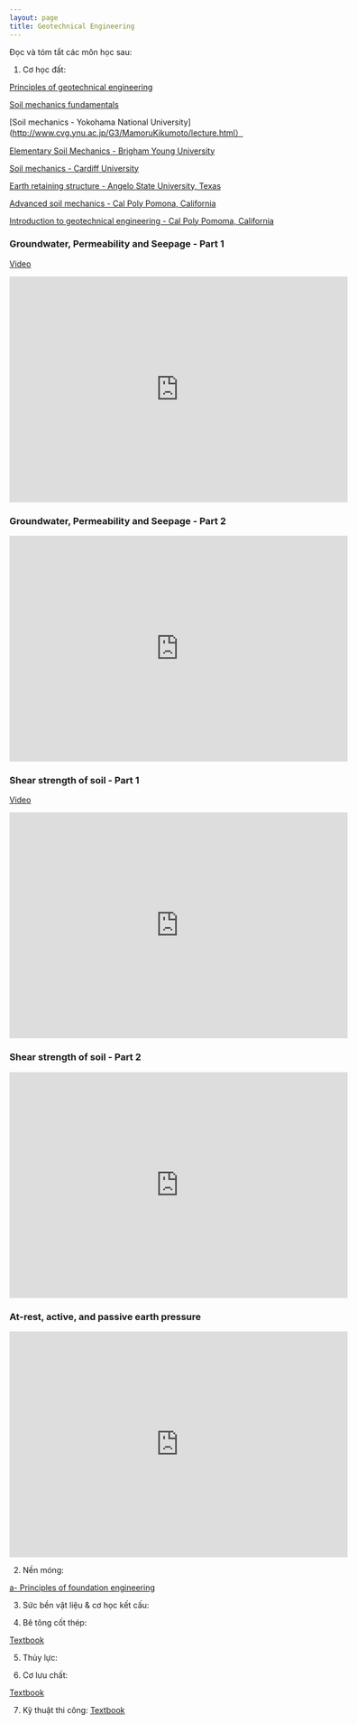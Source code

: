 ```yaml
---
layout: page
title: Geotechnical Engineering
---
```


Đọc và tóm tắt các môn học sau:

1) Cơ học đất:

[Principles of geotechnical engineering](https://drive.google.com/drive/folders/15UDTIKPqKLqKMSqBIEtaBFSJsRrT2Ovw)

[Soil mechanics fundamentals](https://drive.google.com/file/d/1xV_BsPy_KEqNbuCej4ZXmPWtTuObS186/view?usp=sharing)

[Soil mechanics - Yokohama National University](http://www.cvg.ynu.ac.jp/G3/MamoruKikumoto/lecture.html）

[Elementary Soil Mechanics - Brigham Young University](https://www.youtube.com/watch?v=_arD9SDTK74&list=PLzBZ3hmMnx1KUOu8ZQItF7J2Stdo0tjhG)

[Soil mechanics - Cardiff University](http://co3eng.com/teaching/eat104.html)

[Earth retaining structure - Angelo State University, Texas](https://www.youtube.com/watch?v=AJQVSTLX0rA&list=PL_ZYN7hwTiZJKHOSC3xiXrSnv4skQk7tp)

[Advanced soil mechanics - Cal Poly Pomona, California](https://www.youtube.com/watch?v=i3bG4i1eSyw&list=PL_ZYN7hwTiZL-FWFNAXC4F-q3zj20XROb)

[Introduction to geotechnical engineering - Cal Poly Pomoma, California](https://www.youtube.com/channel/UCyt3w3SogxUSJ7RSxQusXXA/playlists)




### Groundwater, Permeability and Seepage - Part 1
[Video](https://www.youtube.com/watch?v=eCUJm5XDTuI)
<iframe width="600" height = "400" src="https://www.youtube.com/embed/eCUJm5XDTuI" frameborder="0" allowfullscreen></iframe>

### Groundwater, Permeability and Seepage - Part 2
<iframe width="600" height = "400" src="https://www.youtube.com/embed/lvIBR8wwyjI" frameborder="0" allowfullscreen></iframe>


### Shear strength of soil - Part 1
[Video](https://www.youtube.com/watch?v=BCFFUK3oVnA&t=277s)
<iframe width="600" height = "400" src="https://www.youtube.com/embed/BCFFUK3oVnA&t=277s" frameborder="0" allowfullscreen></iframe>


### Shear strength of soil - Part 2
<iframe width="600" height = "400" src="https://www.youtube.com/embed/BZh8LGCP7ts" frameborder="0" allowfullscreen></iframe>

### At-rest, active, and passive earth pressure
<iframe width="600" height = "400" src="https://www.youtube.com/embed/RC6-LJphzW4" frameborder="0" allowfullscreen></iframe>

2) Nền móng:

[a- Principles of foundation engineering](https://www.amazon.co.jp/Principles-Foundation-Engineering-Braja-Das/dp/1337705039/ref=sr_1_3?ie=UTF8&qid=1520865607&sr=8-3&keywords=principles+of+foundation+engineering)

3) Sức bền vật liệu & cơ học kết cấu:


4) Bê tông cốt thép:

[Textbook](https://drive.google.com/drive/folders/1VMCPKCU4n-cZZ_6P3QKxRBV4xHp3WLI4)

5) Thủy lực:

6) Cơ lưu chất:

[Textbook](https://drive.google.com/drive/folders/1VMCPKCU4n-cZZ_6P3QKxRBV4xHp3WLI4)

7) Kỹ thuật thi công:
[Textbook](https://drive.google.com/drive/folders/1HJmGecASx4PsCxlaqKNfJQLz8TaNpFFI)
